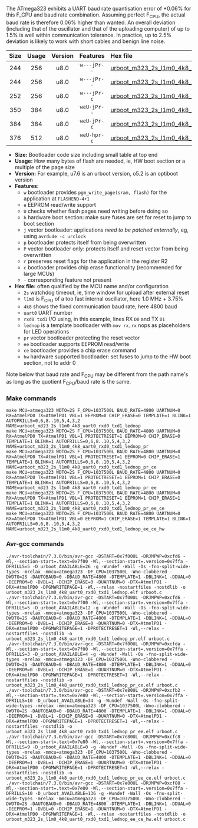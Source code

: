 The ATmega323 exhibits a UART baud rate quantisation error of +0.06% for this F_CPU and baud rate combination. Assuming perfect F<sub>CPU</sub>, the actual baud rate is therefore 0.06% higher than wanted. An overall deviation (including that of the oscillator and that of the uploading computer) of up to 1.5% is well within communication tolerance. In practice, up to 2.5% deviation is likely to work with short cables and benign line noise.

|Size|Usage|Version|Features|Hex file|
|:-:|:-:|:-:|:-:|:--|
|244|256|u8.0|`w---jPr--`|[urboot_m323_2s_l1m0_4k8_uart0_rxd0_txd1_lednop.hex](https://raw.githubusercontent.com/stefanrueger/urboot.hex/main/mcus/atmega323/watchdog_2_s/internal_oscillator_l%2B3.75%25/%2B1m000000_hz/%2B%2B%2B4k8_baud/uart0_rxd0_txd1/lednop/urboot_m323_2s_l1m0_4k8_uart0_rxd0_txd1_lednop.hex)|
|244|256|u8.0|`w---jPr--`|[urboot_m323_2s_l1m0_4k8_uart0_rxd0_txd1_lednop_pr.hex](https://raw.githubusercontent.com/stefanrueger/urboot.hex/main/mcus/atmega323/watchdog_2_s/internal_oscillator_l%2B3.75%25/%2B1m000000_hz/%2B%2B%2B4k8_baud/uart0_rxd0_txd1/lednop/urboot_m323_2s_l1m0_4k8_uart0_rxd0_txd1_lednop_pr.hex)|
|252|256|u8.0|`w---jPr-c`|[urboot_m323_2s_l1m0_4k8_uart0_rxd0_txd1_lednop_pr_ce.hex](https://raw.githubusercontent.com/stefanrueger/urboot.hex/main/mcus/atmega323/watchdog_2_s/internal_oscillator_l%2B3.75%25/%2B1m000000_hz/%2B%2B%2B4k8_baud/uart0_rxd0_txd1/lednop/urboot_m323_2s_l1m0_4k8_uart0_rxd0_txd1_lednop_pr_ce.hex)|
|350|384|u8.0|`weU-jPr--`|[urboot_m323_2s_l1m0_4k8_uart0_rxd0_txd1_lednop_pr_ee.hex](https://raw.githubusercontent.com/stefanrueger/urboot.hex/main/mcus/atmega323/watchdog_2_s/internal_oscillator_l%2B3.75%25/%2B1m000000_hz/%2B%2B%2B4k8_baud/uart0_rxd0_txd1/lednop/urboot_m323_2s_l1m0_4k8_uart0_rxd0_txd1_lednop_pr_ee.hex)|
|384|384|u8.0|`weU-jPr-c`|[urboot_m323_2s_l1m0_4k8_uart0_rxd0_txd1_lednop_pr_ee_ce.hex](https://raw.githubusercontent.com/stefanrueger/urboot.hex/main/mcus/atmega323/watchdog_2_s/internal_oscillator_l%2B3.75%25/%2B1m000000_hz/%2B%2B%2B4k8_baud/uart0_rxd0_txd1/lednop/urboot_m323_2s_l1m0_4k8_uart0_rxd0_txd1_lednop_pr_ee_ce.hex)|
|376|512|u8.0|`weU-hpr-c`|[urboot_m323_2s_l1m0_4k8_uart0_rxd0_txd1_lednop_ee_ce_hw.hex](https://raw.githubusercontent.com/stefanrueger/urboot.hex/main/mcus/atmega323/watchdog_2_s/internal_oscillator_l%2B3.75%25/%2B1m000000_hz/%2B%2B%2B4k8_baud/uart0_rxd0_txd1/lednop/urboot_m323_2s_l1m0_4k8_uart0_rxd0_txd1_lednop_ee_ce_hw.hex)|

- **Size:** Bootloader code size including small table at top end
- **Usage:** How many bytes of flash are needed, ie, HW boot section or a multiple of the page size
- **Version:** For example, u7.6 is an urboot version, o5.2 is an optiboot version
- **Features:**
  + `w` bootloader provides `pgm_write_page(sram, flash)` for the application at `FLASHEND-4+1`
  + `e` EEPROM read/write support
  + `U` checks whether flash pages need writing before doing so
  + `h` hardware boot section: make sure fuses are set for reset to jump to boot section
  + `j` vector bootloader: applications *need to be patched externally*, eg, using `avrdude -c urclock`
  + `p` bootloader protects itself from being overwritten
  + `P` vector bootloader only: protects itself and reset vector from being overwritten
  + `r` preserves reset flags for the application in the register R2
  + `c` bootloader provides chip erase functionality (recommended for large MCUs)
  + `-` corresponding feature not present
- **Hex file:** often qualified by the MCU name and/or configuration
  + `2s` watchdog timeout, ie, time window for upload after external reset
  + `l1m0` is F<sub>CPU</sub> of a too fast internal oscillator, here 1.0 MHz + 3.75%
  + `4k8` shows the fixed communication baud rate, here 4800 baud
  + `uart0` UART number
  + `rxd0 txd1` I/O using, in this example, lines RX `D0` and TX `D1`
  + `lednop` is a template bootloader with `mov rx,rx` nops as placeholders for LED operations
  + `pr` vector bootloader protecting the reset vector
  + `ee` bootloader supports EEPROM read/write
  + `ce` bootloader provides a chip erase command
  + `hw` hardware supported bootloader: set fuses to jump to the HW boot section, not to addr 0


Note below that baud rate and F<sub>CPU</sub> may be different from the path name's as long as the quotient F<sub>CPU</sub>/baud rate is the same.

### Make commands
```
make MCU=atmega323 WDTO=2S F_CPU=1037500L BAUD_RATE=4800 UARTNUM=0 RX=AtmelPD0 TX=AtmelPD1 VBL=1 EEPROM=0 CHIP_ERASE=0 TEMPLATE=1 BLINK=1 AUTOFRILLS=0,6,8..10,5,4,3,2 NAME=urboot_m323_2s_l1m0_4k8_uart0_rxd0_txd1_lednop
make MCU=atmega323 WDTO=2S F_CPU=1037500L BAUD_RATE=4800 UARTNUM=0 RX=AtmelPD0 TX=AtmelPD1 VBL=1 PROTECTRESET=1 EEPROM=0 CHIP_ERASE=0 TEMPLATE=1 BLINK=1 AUTOFRILLS=0,6,8..10,5,4,3,2 NAME=urboot_m323_2s_l1m0_4k8_uart0_rxd0_txd1_lednop_pr
make MCU=atmega323 WDTO=2S F_CPU=1037500L BAUD_RATE=4800 UARTNUM=0 RX=AtmelPD0 TX=AtmelPD1 VBL=1 PROTECTRESET=1 EEPROM=0 CHIP_ERASE=1 TEMPLATE=1 BLINK=1 AUTOFRILLS=0,6,8..10,5,4,3,2 NAME=urboot_m323_2s_l1m0_4k8_uart0_rxd0_txd1_lednop_pr_ce
make MCU=atmega323 WDTO=2S F_CPU=1037500L BAUD_RATE=4800 UARTNUM=0 RX=AtmelPD0 TX=AtmelPD1 VBL=1 PROTECTRESET=1 EEPROM=1 CHIP_ERASE=0 TEMPLATE=1 BLINK=1 AUTOFRILLS=0,6,8..10,5,4,3,2 NAME=urboot_m323_2s_l1m0_4k8_uart0_rxd0_txd1_lednop_pr_ee
make MCU=atmega323 WDTO=2S F_CPU=1037500L BAUD_RATE=4800 UARTNUM=0 RX=AtmelPD0 TX=AtmelPD1 VBL=1 PROTECTRESET=1 EEPROM=1 CHIP_ERASE=1 TEMPLATE=1 BLINK=1 AUTOFRILLS=0,6,8..10,5,4,3,2 NAME=urboot_m323_2s_l1m0_4k8_uart0_rxd0_txd1_lednop_pr_ee_ce
make MCU=atmega323 WDTO=2S F_CPU=1037500L BAUD_RATE=4800 UARTNUM=0 RX=AtmelPD0 TX=AtmelPD1 VBL=0 EEPROM=1 CHIP_ERASE=1 TEMPLATE=1 BLINK=1 AUTOFRILLS=0,6,8..10,5,4,3,2 NAME=urboot_m323_2s_l1m0_4k8_uart0_rxd0_txd1_lednop_ee_ce_hw
```

### Avr-gcc commands
```
./avr-toolchain/7.3.0/bin/avr-gcc -DSTART=0x7f00UL -DRJMPWP=0xcfd6 -Wl,--section-start=.text=0x7f00 -Wl,--section-start=.version=0x7ffa -DFRILLS=5 -D_urboot_AVAILABLE=26 -g -Wundef -Wall -Os -fno-split-wide-types -mrelax -mmcu=atmega323 -DF_CPU=1037500L -Wno-clobbered -DWDTO=2S -DAUTOBAUD=0 -DBAUD_RATE=4800 -DTEMPLATE=1 -DBLINK=1 -DDUAL=0 -DEEPROM=0 -DVBL=1 -DCHIP_ERASE=0 -DUARTNUM=0 -DTX=AtmelPD1 -DRX=AtmelPD0 -DPGMWRITEPAGE=1 -Wl,--relax -nostartfiles -nostdlib -o urboot_m323_2s_l1m0_4k8_uart0_rxd0_txd1_lednop.elf urboot.c
./avr-toolchain/7.3.0/bin/avr-gcc -DSTART=0x7f00UL -DRJMPWP=0xcfd6 -Wl,--section-start=.text=0x7f00 -Wl,--section-start=.version=0x7ffa -DFRILLS=5 -D_urboot_AVAILABLE=12 -g -Wundef -Wall -Os -fno-split-wide-types -mrelax -mmcu=atmega323 -DF_CPU=1037500L -Wno-clobbered -DWDTO=2S -DAUTOBAUD=0 -DBAUD_RATE=4800 -DTEMPLATE=1 -DBLINK=1 -DDUAL=0 -DEEPROM=0 -DVBL=1 -DCHIP_ERASE=0 -DUARTNUM=0 -DTX=AtmelPD1 -DRX=AtmelPD0 -DPGMWRITEPAGE=1 -DPROTECTRESET=1 -Wl,--relax -nostartfiles -nostdlib -o urboot_m323_2s_l1m0_4k8_uart0_rxd0_txd1_lednop_pr.elf urboot.c
./avr-toolchain/7.3.0/bin/avr-gcc -DSTART=0x7f00UL -DRJMPWP=0xcfda -Wl,--section-start=.text=0x7f00 -Wl,--section-start=.version=0x7ffa -DFRILLS=3 -D_urboot_AVAILABLE=4 -g -Wundef -Wall -Os -fno-split-wide-types -mrelax -mmcu=atmega323 -DF_CPU=1037500L -Wno-clobbered -DWDTO=2S -DAUTOBAUD=0 -DBAUD_RATE=4800 -DTEMPLATE=1 -DBLINK=1 -DDUAL=0 -DEEPROM=0 -DVBL=1 -DCHIP_ERASE=1 -DUARTNUM=0 -DTX=AtmelPD1 -DRX=AtmelPD0 -DPGMWRITEPAGE=1 -DPROTECTRESET=1 -Wl,--relax -nostartfiles -nostdlib -o urboot_m323_2s_l1m0_4k8_uart0_rxd0_txd1_lednop_pr_ce.elf urboot.c
./avr-toolchain/7.3.0/bin/avr-gcc -DSTART=0x7e80UL -DRJMPWP=0xcfb2 -Wl,--section-start=.text=0x7e80 -Wl,--section-start=.version=0x7ffa -DFRILLS=10 -D_urboot_AVAILABLE=34 -g -Wundef -Wall -Os -fno-split-wide-types -mrelax -mmcu=atmega323 -DF_CPU=1037500L -Wno-clobbered -DWDTO=2S -DAUTOBAUD=0 -DBAUD_RATE=4800 -DTEMPLATE=1 -DBLINK=1 -DDUAL=0 -DEEPROM=1 -DVBL=1 -DCHIP_ERASE=0 -DUARTNUM=0 -DTX=AtmelPD1 -DRX=AtmelPD0 -DPGMWRITEPAGE=1 -DPROTECTRESET=1 -Wl,--relax -nostartfiles -nostdlib -o urboot_m323_2s_l1m0_4k8_uart0_rxd0_txd1_lednop_pr_ee.elf urboot.c
./avr-toolchain/7.3.0/bin/avr-gcc -DSTART=0x7e80UL -DRJMPWP=0xcfc8 -Wl,--section-start=.text=0x7e80 -Wl,--section-start=.version=0x7ffa -DFRILLS=9 -D_urboot_AVAILABLE=0 -g -Wundef -Wall -Os -fno-split-wide-types -mrelax -mmcu=atmega323 -DF_CPU=1037500L -Wno-clobbered -DWDTO=2S -DAUTOBAUD=0 -DBAUD_RATE=4800 -DTEMPLATE=1 -DBLINK=1 -DDUAL=0 -DEEPROM=1 -DVBL=1 -DCHIP_ERASE=1 -DUARTNUM=0 -DTX=AtmelPD1 -DRX=AtmelPD0 -DPGMWRITEPAGE=1 -DPROTECTRESET=1 -Wl,--relax -nostartfiles -nostdlib -o urboot_m323_2s_l1m0_4k8_uart0_rxd0_txd1_lednop_pr_ee_ce.elf urboot.c
./avr-toolchain/7.3.0/bin/avr-gcc -DSTART=0x7e00UL -DRJMPWP=0xcf88 -Wl,--section-start=.text=0x7e00 -Wl,--section-start=.version=0x7ffa -DFRILLS=10 -D_urboot_AVAILABLE=136 -g -Wundef -Wall -Os -fno-split-wide-types -mrelax -mmcu=atmega323 -DF_CPU=1037500L -Wno-clobbered -DWDTO=2S -DAUTOBAUD=0 -DBAUD_RATE=4800 -DTEMPLATE=1 -DBLINK=1 -DDUAL=0 -DEEPROM=1 -DVBL=0 -DCHIP_ERASE=1 -DUARTNUM=0 -DTX=AtmelPD1 -DRX=AtmelPD0 -DPGMWRITEPAGE=1 -Wl,--relax -nostartfiles -nostdlib -o urboot_m323_2s_l1m0_4k8_uart0_rxd0_txd1_lednop_ee_ce_hw.elf urboot.c
```


